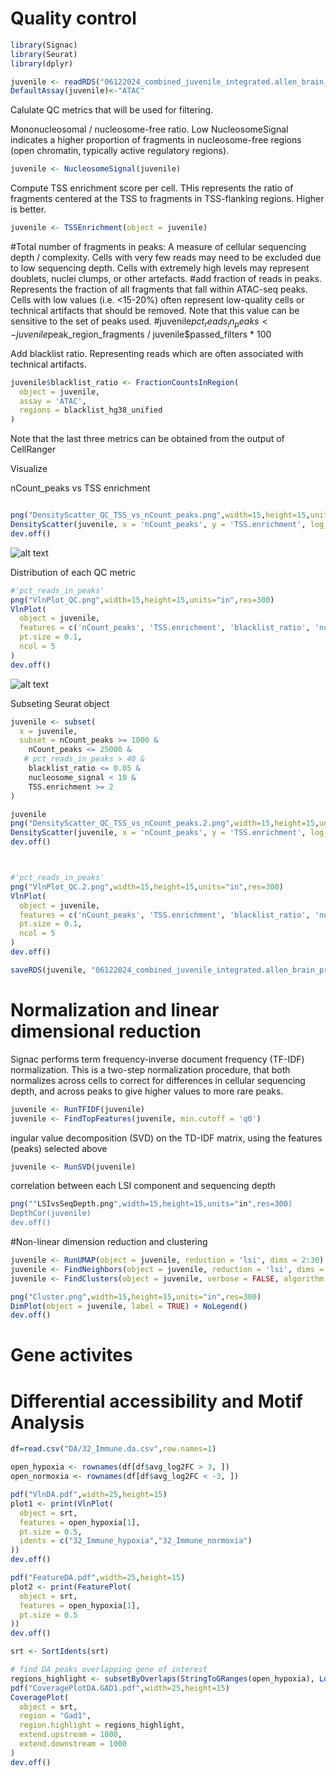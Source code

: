 # Quality control

```r
library(Signac)
library(Seurat)
library(dplyr)

juvenile <- readRDS("06122024_combined_juvenile_integrated.allen_brain_projection.rds")
DefaultAssay(juvenile)<-"ATAC"
```

Calulate QC metrics that will be used for filtering.

Mononucleosomal / nucleosome-free ratio.  Low NucleosomeSignal indicates a higher proportion of fragments in nucleosome-free regions (open chromatin, typically active regulatory regions).
```r
juvenile <- NucleosomeSignal(juvenile)
```
Compute TSS enrichment score per cell. THis represents the ratio of fragments centered at the TSS to fragments in TSS-flanking regions. Higher is better. 
```r
juvenile <- TSSEnrichment(object = juvenile)
```


#Total number of fragments in peaks: A measure of cellular sequencing depth / complexity. Cells with very few reads may need to be excluded due to low sequencing depth. Cells with extremely high levels may represent doublets, nuclei clumps, or other artefacts.
#add fraction of reads in peaks. Represents the fraction of all fragments that fall within ATAC-seq peaks. Cells with low values (i.e. <15-20%) often represent low-quality cells or technical artifacts that should be removed. Note that this value can be sensitive to the set of peaks used.
#juvenile$pct_reads_in_peaks <- juvenile$peak_region_fragments / juvenile$passed_filters * 100

Add blacklist ratio. Representing reads which are often associated with technical artifacts.
```r
juvenile$blacklist_ratio <- FractionCountsInRegion(
  object = juvenile, 
  assay = 'ATAC',
  regions = blacklist_hg38_unified
)
```


Note that the last three metrics can be obtained from the output of CellRanger

Visualize

nCount_peaks vs TSS enrichment
```r

png("DensityScatter_QC_TSS_vs_nCount_peaks.png",width=15,height=15,units="in",res=300)
DensityScatter(juvenile, x = 'nCount_peaks', y = 'TSS.enrichment', log_x = TRUE, quantiles = TRUE)
dev.off()
```
![alt text](https://github.com/jahaltom/Single-Cell-Analysis/blob/main/Seurat-Signac/scATAC/images/DensityScatter_QC_TSS_vs_nCount_peaks.png)

Distribution of each QC metric
```r
#'pct_reads_in_peaks'
png("VlnPlot_QC.png",width=15,height=15,units="in",res=300)
VlnPlot(
  object = juvenile,
  features = c('nCount_peaks', 'TSS.enrichment', 'blacklist_ratio', 'nucleosome_signal'),
  pt.size = 0.1,
  ncol = 5
)
dev.off()
```
![alt text](https://github.com/jahaltom/Single-Cell-Analysis/blob/main/Seurat-Signac/scATAC/images/VlnPlot_QC.png)

Subseting Seurat object
```r
juvenile <- subset(
  x = juvenile,
  subset = nCount_peaks >= 1000 &
    nCount_peaks <= 25000 &
   # pct_reads_in_peaks > 40 &
    blacklist_ratio <= 0.05 &
    nucleosome_signal < 10 &
    TSS.enrichment >= 2
)

juvenile
png("DensityScatter_QC_TSS_vs_nCount_peaks.2.png",width=15,height=15,units="in",res=300)
DensityScatter(juvenile, x = 'nCount_peaks', y = 'TSS.enrichment', log_x = TRUE, quantiles = TRUE)
dev.off()



#'pct_reads_in_peaks'
png("VlnPlot_QC.2.png",width=15,height=15,units="in",res=300)
VlnPlot(
  object = juvenile,
  features = c('nCount_peaks', 'TSS.enrichment', 'blacklist_ratio', 'nucleosome_signal'),
  pt.size = 0.1,
  ncol = 5
)
dev.off()

saveRDS(juvenile, "06122024_combined_juvenile_integrated.allen_brain_projection.filtered.rds")

```
# Normalization and linear dimensional reduction
Signac performs term frequency-inverse document frequency (TF-IDF) normalization. This is a two-step normalization procedure, that both normalizes across cells to 
correct for differences in cellular sequencing depth, and across peaks to give higher values to more rare peaks.

```r
juvenile <- RunTFIDF(juvenile)
juvenile <- FindTopFeatures(juvenile, min.cutoff = 'q0')
```
ingular value decomposition (SVD) on the TD-IDF matrix, using the features (peaks) selected above
```r
juvenile <- RunSVD(juvenile)
```

correlation between each LSI component and sequencing depth
```r
png(""LSIvsSeqDepth.png",width=15,height=15,units="in",res=300)
DepthCor(juvenile)
dev.off()
```






#Non-linear dimension reduction and clustering
```r
juvenile <- RunUMAP(object = juvenile, reduction = 'lsi', dims = 2:30)
juvenile <- FindNeighbors(object = juvenile, reduction = 'lsi', dims = 2:30)
juvenile <- FindClusters(object = juvenile, verbose = FALSE, algorithm = 3)

png("Cluster.png",width=15,height=15,units="in",res=300)
DimPlot(object = juvenile, label = TRUE) + NoLegend()
dev.off()
```

# Gene activites

# Differential accessibility and Motif Analysis

```r
df=read.csv("DA/32_Immune.da.csv",row.names=1)

open_hypoxia <- rownames(df[df$avg_log2FC > 3, ])
open_normoxia <- rownames(df[df$avg_log2FC < -3, ])

pdf("VlnDA.pdf",width=25,height=15)
plot1 <- print(VlnPlot(
  object = srt,
  features = open_hypoxia[1],
  pt.size = 0.5,
  idents = c("32_Immune_hypoxia","32_Immune_normoxia")
))
dev.off()

```

```r
pdf("FeatureDA.pdf",width=25,height=15)
plot2 <- print(FeaturePlot(
  object = srt,
  features = open_hypoxia[1],
  pt.size = 0.5
))
dev.off()

```



```r
srt <- SortIdents(srt)

# find DA peaks overlapping gene of interest
regions_highlight <- subsetByOverlaps(StringToGRanges(open_hypoxia), LookupGeneCoords(srt, "Gad1"))
pdf("CoveragePlotDA.GAD1.pdf",width=25,height=15)
CoveragePlot(
  object = srt,
  region = "Gad1",
  region.highlight = regions_highlight,
  extend.upstream = 1000,
  extend.downstream = 1000
)
dev.off()
```
